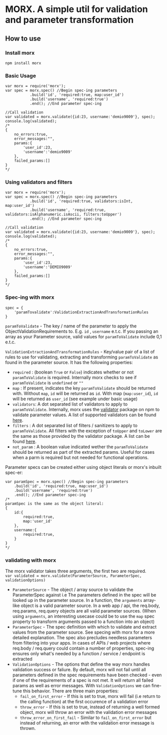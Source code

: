 # MORX. A simple util for validation and parameter transformation

## How to use

### Install morx
`npm install morx`

### Basic Usage
```
var morx = require('morx');
var spec = morx.spec() //Begin spec-ing parameters
           .build('id', 'required:true, map:user_id')
           .build('username', 'required:true')
           .end(); //End parameter spec-ing

//Call validation
var validated = morx.validate({id:23, username:'demio9009'}, spec);
console.log(validated);
/*
{
    no_errors:true,
    error_messages:"",
    params:{
        'user_id':23,
        'username':'demio9009'
    },
    failed_params:[]
}
*/
```

### Using validators and filters
```
var morx = require('morx');
var spec = morx.spec() //Begin spec-ing parameters
           .build('id', 'required:true, validators:isInt, map:user_id')
           .build('username', 'required:true, validators:isAlphanumeric.isAscii, filters:toUpper')
           .end(); //End parameter spec-ing

//Call validation
var validated = morx.validate({id:23, username:'demio9009'}, spec);
console.log(validated);
/*
{
    no_errors:true,
    error_messages:"",
    params:{
        'user_id':23,
        'username':'DEMIO9009'
    },
    failed_params:[]
}
*/
```

### Spec-ing with morx
```
spec = {
    'paramTovalidate':ValidationExtractionAndTransformationRules
}
```
`paramToValidate` - The key / name of the parameter to apply the ObjectValidationRequirements to. E.g. `id` , `username` e.t.c. If you passing an array as your Parameter source, valid values for `paramToValidate` include 0,1 e.t.c.

`ValidationExtractionAndTransformationRules` - Key/value pair of a list of rules to use for validating, extracting and transforming `paramToValidate` as found in the parameter source. It has the following properties:

* `required` : (boolean `True` or `False`) indicates whether or not `paramToValidate` is required. Internally morx checks to see if `paramToValidate` is `undefined` or `""`
* `map` : If present, indicates the key `paramToValidate` should be returned with. Without `map`, `id` will be returned as `id`. With map (`map:user_id`), `id` will be returned as `user_id` (see example under basic usage)
* `validators`: A dot separated list of validators to apply to `paramToValidate`. Internally, morx uses the [validator](https://www.npmjs.com/package/validator) package on npm to validate parameter values. A list of supported validators can be found [here](https://www.npmjs.com/package/validator#validators). 
* `filters` : A dot separated list of filters / sanitizers to apply to `paramToValidate`. All filters with the exception of `toUpper` and `toLower` are the same as those provided by the validator package. A list can be found [here](https://www.npmjs.com/package/validator#sanitizers). 
* `not_param` : A boolean value indicated wether the `paramToValidate` should be returned as part of the extracted params. Useful for cases when a parm is required but not needed for functional operations. 

Parameter specs can be created either using object literals or morx's inbuilt spec-er:
```
var paramSpec = morx.spec() //Begin spec-ing parameters
    .build('id', 'required:true, map:user_id')
    .build('username', 'required:true')
    .end(); //End parameter spec-ing
/*
paramSpec is the same as the object literal:
{
    id:{
        required:true,
        map:'user_id'
    },
    username:{
        required:true,
    }
}
*/
```

### validating with morx

The morx validator takes three arguments, the first two are required.  
`var validated = morx.validate(ParameterSource, ParameterSpec, validationOptions)`

* `ParameterSource` - The object / array source to validate the ParameterSpec against i.e The parameters defined in the spec will be looked up in the parameter source. In a function, the `arguments` array-like object is a valid parameter source. In a web app / api, the req.body, req.params, req.query objects are all valid parameter sources. (When using `arguments`, an interesting usecase could be to use the `map` spec property to transform arguments passed to a function into an object)
* `ParameterSpec` - The spec definition with which to validate and extract values from the parameter source. See specing with morx for a more detailed explanation. The spec also precludes needless parameters from filtering into your apps. In cases of APIs / web projects where req.body / req.query could contain a number of properties, spec-ing ensures only what's needed by a function / service / endpoint is extracted
* `ValidationOptions` - The options that define the way morx handles validation success or faliure. By default, morx will not fail until all parameters defined in the spec requirements have been checked - even if one of the requirements of a spec is not met. It will return all failed params as well as error messages. With `ValidationOptions` we can fine-tune this behavior. There are three main properties:
    * `fail_on_first_error` - If this is set to true, morx will fail (i.e return to the calling function) at the first occurence of a validation error
    * `throw_error` - If this is set to true, instead of returning a well formed object, morx will throw an error with the validation error messages
    * `throw_error_on_first_fail` - Similar to `fail_on_first_error` but instead of returning, an error with the validation error message is thrown.



